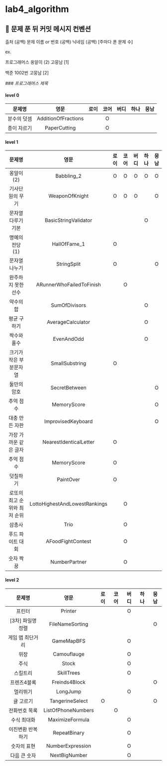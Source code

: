 # lab4_algorithm

## 👊 문제 푼 뒤 커밋 메시지 컨벤션

출처 (공백) 문제 이름 or 번호 (공백) 닉네임 (공백) [주마다 푼 문제 수]

ex.

프로그래머스 옹알이 (2) 고뭉남 [1]

백준 1002번 고뭉남 [2]

_### 프로그래머스 제목_

#### level 0

|  문제명   |         영문          | 로이 | 코어 | 버디 | 하나 | 뭉남 | 
|:------:|:-------------------:|:--:|:--:|:--:|:--:|:--:|
| 분수의 덧셈 | AdditionOfFractions |    | O  |    |    |    |
| 종이 자르기 |    PaperCutting     |    | O  |    |    |    |

#### level 1

|       문제명        |              영문               | 로이 | 코어 | 버디 | 하나 | 뭉남 | 
|:----------------:|:-----------------------------:|:--:|:--:|:--:|:--:|:--:|
|      옹알이(2)      |          Babbling_2           | O  | O  | O  | O  | O  |
|     기사단원의 무기     |        WeaponOfKnight         | O  | O  | O  |    | O  |
|    문자열 다루기 기본    |     BasicStringValidator      |    |    |    | O  |    |
|    명예의 전당 (1)    |         HallOfFame_1          | O  |    |    |    |    |
|     문자열 나누기      |          StringSplit          | O  |    |    |    | O  |
|    완주하지 못한 선수    |   ARunnerWhoFailedToFinish    |    | O  |    |    |    |
|      약수의 합       |         SumOfDivisors         |    |    |    | O  |    |
|      평균 구하기      |       AverageCalculator       |    |    |    | O  |    |
|      짝수와 홀수      |          EvenAndOdd           |    |    |    | O  |    |
|   크기가 작은 부분문자열   |        SmallSubstring         | O  |    |    |    |    |
|      둘만의 암호      |         SecretBetween         |    |    |    |    | O  |
|      추억 점수       |          MemoryScore          |    |    |    |    | O  |
|     대충 만든 자판     |      ImprovisedKeyboard       |    |    |    |    | O  |
|   가장 가까운 같은 글자   |    NearestIdenticalLetter     | O  |    |    |    |    |
|      추억 점수       |          MemoryScore          | O  |    |    |    |    |
|       덧칠하기       |           PaintOver           | O  |    |    |    |    |
| 로또의 최고 순위와 최저 순위 | LottoHighestAndLowestRankings |    | O  |    |    |    |
|       삼총사        |             Trio              |    | O  |    |    |    |
|    푸드 파이트 대회     |       AFoodFightContest       |    | O  |    |    |    |
|      숫자 짝꿍       |         NumberPartner         |    | O  |    |    |    |

#### level 2

|     문제명     |         영문         | 로이 | 코어 | 버디 | 하나 | 뭉남 | 
|:-----------:|:------------------:|:--:|:--:|:--:|:--:|:--:|
|     프린터     |      Printer       |    |    | O  |    |    |
| [3차] 파일명 정렬 |  FileNameSorting   |    |    |    |    | O  |
|  게임 맵 최단거리  |     GameMapBFS     |    |    | O  |    |    |
|     위장      |    Camouflauge     |    |    | O  |    |    |
|     주식      |       Stock        |    |    | O  |    |    |
|    스킬트리     |     SkillTrees     |    |    | O  |    |    |
|   프렌즈4블록    |   Freinds4Block    |    |    |    |    | O  |
|    멀리뛰기     |      LongJump      |    |    | O  |    |    |
|    귤 고르기    |  TangerineSelect   | O  |    |    |    | O  |
|   전화번호 목록   | ListOfPhoneNumbers |    | O  |    |    |    |
|   수식 최대화    |  MaximizeFormula   |    |    | O  |    |    |
|  이진변환 반복하기  |    RepeatBinary    |    |    | O  |    |    |
|   숫자의 표현    |  NumberExpression  |    |    | O  |    |    |
|   다음 큰 숫자   |   NextBigNumber    |    |    | O  |    |    |

  

